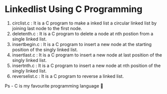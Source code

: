 # Linkedlist Using C Programming
1. circlist.c : It is a C program to make a inked list a circular linked list by joining last node to the first node.
2. deletenth.c : It is a C program to delete a node at nth postion from a single linked list.
3. insertbegin.c : It is a C program to insert a new node at the starting position of the singly linked list.
4. insertlast.c : It is a C program to insert a new node at last position of the singly linked list.
5. insertnth.c : It is a C program to insert a new node at nth position of the singly linked list.
6. reverselist.c : It is a C program to reverse a linked list.

Ps - C is my favourite programming language 👀
